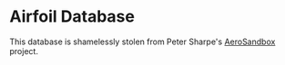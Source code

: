 # Airfoil Database

This database is shamelessly stolen from Peter Sharpe's [AeroSandbox](https://github.com/peterdsharpe/AeroSandbox) project.